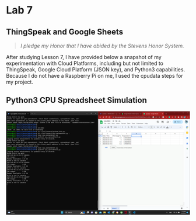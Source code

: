 # Lab 7
## ThingSpeak and Google Sheets
> *I pledge my Honor that I have abided by the Stevens Honor System.*

After studying Lesson 7, I have provided below a snapshot of my experimentation with Cloud Platforms, including but not limited to ThingSpeak, Google Cloud Platform (JSON key), and Python3 capabilities. Because I do not have a Raspberry Pi on me, I used the cpudata steps for my project. 

## Python3 CPU Spreadsheet Simulation

![Python3 CPU Spreadsheet Simulation](https://github.com/dyassa123/CPE322A/blob/main/Lab%207/Media/Python3%20CPU%20Spreadsheet%20Simulation.png)
